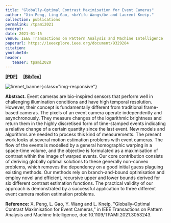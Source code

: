 ```yaml
---
title: "Globally-Optimal Contrast Maximisation for Event Cameras"
author: "Xin Peng, Ling Gao, <b>Yifu Wang</b> and Laurent Kneip."
collection: publications
permalink: /tpami2021
excerpt: 
date: 2021-01-15
venue: IEEE Transactions on Pattern Analysis and Machine Intelligence
paperurl: https://ieeexplore.ieee.org/document/9329204
citation: 
youtubeId: 
header:
   teaser: tpami2020
---
```


<a href="https://1fwang.github.io/files/tpami2021.pdf" target="_blank"><b>[PDF]</b></a>&emsp;
<a href="https://1fwang.github.io/files/peng2021globally.txt" target="_blank"><b>[BibTex]</b></a>

![firenet_banner](/images/tpami2020){:class="img-responsive"}

<b>Abstract.</b> 
Event cameras are bio-inspired sensors that perform well in challenging illumination conditions and have high temporal resolution. However, their concept is fundamentally different from traditional frame-based cameras. The pixels of an event camera operate independently and asynchronously. They measure changes of the logarithmic brightness and return them in the highly discretised form of time-stamped events indicating a relative change of a certain quantity since the last event. New models and algorithms are needed to process this kind of measurements. The present work looks at several motion estimation problems with event cameras. The flow of the events is modelled by a general homographic warping in a space-time volume, and the objective is formulated as a maximisation of contrast within the image of warped events. Our core contribution consists of deriving globally optimal solutions to these generally non-convex problems, which removes the dependency on a good initial guess plaguing existing methods. Our methods rely on branch-and-bound optimisation and employ novel and efficient, recursive upper and lower bounds derived for six different contrast estimation functions. The practical validity of our approach is demonstrated by a successful application to three different event camera motion estimation problems.


<b>Reference:</b>
X. Peng, L. Gao, Y. Wang and L. Kneip, "Globally-Optimal Contrast Maximisation for Event Cameras," in IEEE Transactions on Pattern Analysis and Machine Intelligence, doi: 10.1109/TPAMI.2021.3053243.
